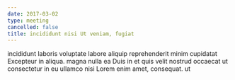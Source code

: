 ```yaml
---
date: 2017-03-02
type: meeting
cancelled: false
title: incididunt nisi Ut veniam, fugiat
---
```

incididunt laboris voluptate labore aliquip reprehenderit minim cupidatat Excepteur in aliqua. magna nulla ea Duis in et quis velit nostrud occaecat ut consectetur in eu ullamco nisi Lorem enim amet, consequat. ut